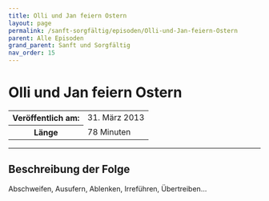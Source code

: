 ```yaml
---
title: Olli und Jan feiern Ostern
layout: page
permalink: /sanft-sorgfältig/episoden/Olli-und-Jan-feiern-Ostern
parent: Alle Episoden
grand_parent: Sanft und Sorgfältig
nav_order: 15
---
```


# Olli und Jan feiern Ostern
<table class="resp-table dcf-table dcf-table-responsive dcf-table-bordered dcf-table-striped dcf-w-100%">
                    <tbody>
                        <tr>
                            <th scope="row">Veröffentlich am:</th>
                            <td data-label="Veröffentlich am:">31. März 2013</td>
                        </tr>
                        <tr>
                            <th scope="row">Länge </th>
                            <td data-label="Länge ">78 Minuten</td>
                        </tr></tbody>
                </table>

***

## Beschreibung der Folge

<div>
Abschweifen, Ausufern, Ablenken, Irreführen, Übertreiben...  
</div>

